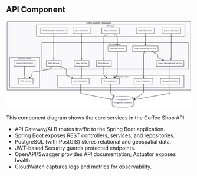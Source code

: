 ## API Component

![API Component](./images/api-component.png)

This component diagram shows the core services in the Coffee Shop API:
- API Gateway/ALB routes traffic to the Spring Boot application.
- Spring Boot exposes REST controllers, services, and repositories.
- PostgreSQL (with PostGIS) stores relational and geospatial data.
- JWT-based Security guards protected endpoints.
- OpenAPI/Swagger provides API documentation; Actuator exposes health.
- CloudWatch captures logs and metrics for observability.